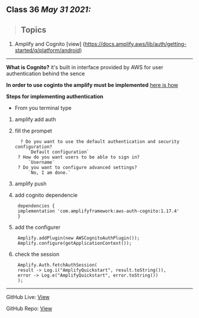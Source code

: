 ## Class 36  *May 31 2021:*  

> ## Topics

   1. Amplify and Cognito [view] (https://docs.amplify.aws/lib/auth/getting-started/q/platform/android)   

---

**What is Cognito?** it's built in interface provided by AWS for user authentication behind the sence

**In order to use coginto the amplify must be implemented** [here is how](https://docs.amplify.aws/lib/project-setup/create-application/q/platform/android)

**Steps for implementing authentication**

- From you terminal type

1. amplify add auth
2. fill the prompet

         ? Do you want to use the default authentication and security configuration?
            `Default configuration`
        ? How do you want users to be able to sign in?
            `Username`
        ? Do you want to configure advanced settings?
            `No, I am done.`

3. amplify push
4. add cognito dependencie 

        dependencies {
        implementation 'com.amplifyframework:aws-auth-cognito:1.17.4'
        }
        
5. add the configurer
      
        Amplify.addPlugin(new AWSCognitoAuthPlugin());
        Amplify.configure(getApplicationContext());
        
6. check the session 


        Amplify.Auth.fetchAuthSession(
        result -> Log.i("AmplifyQuickstart", result.toString()),
        error -> Log.e("AmplifyQuickstart", error.toString())
        );

---

GitHub Live: [View](https://anassawalha95.github.io/reading-notes/Code%20401/Class%2036)

GitHub Repo: [View](https://github.com/anassawalha95/reading-notes/tree/main/Code%20401)
